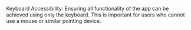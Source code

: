 Keyboard Accessibility: Ensuring all functionality of the app can be achieved using only the keyboard. This is important for users who cannot use a mouse or similar pointing device.